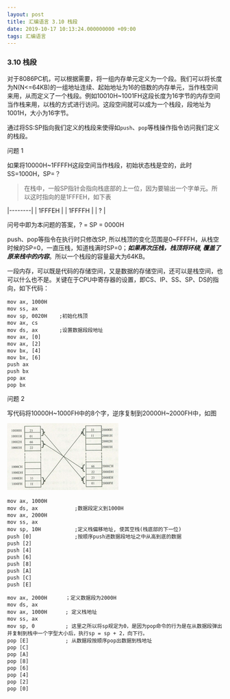 ```yaml
---
layout: post
title: 汇编语言 3.10 栈段
date: 2019-10-17 10:13:24.000000000 +09:00
tags: 汇编语言
---
```


### 3.10 栈段

对于8086PC机，可以根据需要，将一组内存单元定义为一个段。我们可以将长度为N(N<=64KB)的一组地址连续、起始地址为16的倍数的内存单元，当作栈空间来用，从而定义了一个栈段。例如10010H~1001FH这段长度为16字节的内存空间当作栈来用，以栈的方式进行访问。这段空间就可以成为一个栈段，段地址为1001H，大小为16字节。

通过将SS:SP指向我们定义的栈段来使得如```push```、```pop```等栈操作指令访问我们定义的栈段。

问题 1

如果将10000H~1FFFFH这段空间当作栈段，初始状态栈是空的，此时SS=1000H，SP=？

> 在栈中，一般SP指针会指向栈底部的上一位，因为要输出一个字单元。所以这时指向的是1FFFEH，如下表

|--------|
| 1FFFEH |
| 1FFFFH |
| ?      |

问号中即为本问题的答案，? = SP = 0000H

push、pop等指令在执行时只修改SP, 所以栈顶的变化范围是0~FFFFH，从栈空时候的SP=0，一直压栈，知道栈满时SP=0；***如果再次压栈，栈顶将环绕, 覆盖了原来栈中的内容***。所以一个栈段的容量最大为64KB。

一段内存，可以既是代码的存储空间，又是数据的存储空间，还可以是栈空间，也可以什么也不是。关键在于CPU中寄存器的设置，即CS、IP、SS、SP、DS的指向，如下代码：

```
mov ax, 1000H
mov ss, ax
mov sp, 0020H    ;初始化栈顶
mov ax, cs
mov ds, ax       ;设置数据段段地址
mov ax, [0]
mov ax, [2]
mov bx, [4]
mov bx, [6]
push ax
push bx
pop ax
pop bx
```

问题 2

写代码将10000H~1000FH中的8个字，逆序复制到20000H~2000FH中，如图

![q1](/assets/201910/2019-10-17_10-44-40.png)

```
mov ax, 1000H
mov ds, ax            ;数据段定义到1000H
mov ax, 2000H
mov ss, ax
mov sp, 10H           ;定义栈偏移地址, 使其空栈(栈底部的下一位)
push [0]              ;按顺序push进数据段地址之中从高到底的数据
push [2]
push [4]
push [6]
push [8]
push [A]
push [C]
push [E]
```

```
mov ax, 2000H      ；定义数据段为2000H
mov ds, ax
mov ax, 1000H      ; 定义栈地址
mov ss, ax
mov sp, 0          ; 这里之所以将sp规定为0，是因为pop命令的行为是在从数据段弹出并复制到栈中一个字型大小后，执行sp = sp + 2，向下行。
pop [E]            ; 从数据段按顺序pop出数据到栈地址
pop [C]
pop [A]
pop [8]
pop [6]
pop [4]
pop [2]
pop [0]
```



